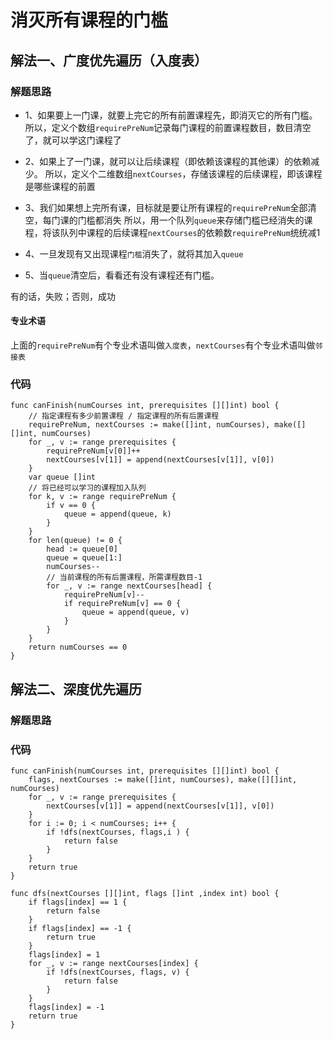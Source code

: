 # 消灭所有课程的门槛
## 解法一、广度优先遍历（入度表）
### 解题思路
* 1、如果要上一门课，就要上完它的所有前置课程先，即消灭它的所有门槛。
所以，定义个数组``requirePreNum``记录每门课程的前置课程数目，数目清空了，就可以学这门课程了

* 2、如果上了一门课，就可以让后续课程（即依赖该课程的其他课）的依赖减少。
所以，定义个二维数组``nextCourses``，存储该课程的后续课程，即该课程是哪些课程的前置

* 3、我们如果想上完所有课，目标就是要让所有课程的``requirePreNum``全部清空，每门课的门槛都消失
所以，用一个队列``queue``来存储门槛已经消失的课程，将该队列中课程的后续课程``nextCourses``的依赖数``requirePreNum``统统减1

* 4、一旦发现有又出现课程``门槛``消失了，就将其加入``queue``

* 5、当``queue``清空后，看看还有没有课程还有门槛。

有的话，失败；否则，成功

#### 专业术语
上面的``requirePreNum``有个专业术语叫做``入度表``，``nextCourses``有个专业术语叫做``邻接表``

### 代码
```golang
func canFinish(numCourses int, prerequisites [][]int) bool {
    // 指定课程有多少前置课程 / 指定课程的所有后置课程
	requirePreNum, nextCourses := make([]int, numCourses), make([][]int, numCourses)
	for _, v := range prerequisites {
		requirePreNum[v[0]]++ 
		nextCourses[v[1]] = append(nextCourses[v[1]], v[0])
	}
	var queue []int
    // 将已经可以学习的课程加入队列
	for k, v := range requirePreNum {
		if v == 0 {
			queue = append(queue, k)
		}
	}
	for len(queue) != 0 {
		head := queue[0]
		queue = queue[1:]
		numCourses--
        // 当前课程的所有后置课程，所需课程数目-1
		for _, v := range nextCourses[head] {
			requirePreNum[v]--
			if requirePreNum[v] == 0 {
				queue = append(queue, v)
			}
		}
	}
	return numCourses == 0
}
```

## 解法二、深度优先遍历
### 解题思路
### 代码
```golang
func canFinish(numCourses int, prerequisites [][]int) bool {
	flags, nextCourses := make([]int, numCourses), make([][]int, numCourses)
	for _, v := range prerequisites {
		nextCourses[v[1]] = append(nextCourses[v[1]], v[0])
	}
	for i := 0; i < numCourses; i++ {
		if !dfs(nextCourses, flags,i ) {
			return false
		}
	}
	return true
}

func dfs(nextCourses [][]int, flags []int ,index int) bool {
	if flags[index] == 1 {
		return false
	}
	if flags[index] == -1 {
		return true
	}
	flags[index] = 1
	for _, v := range nextCourses[index] {
		if !dfs(nextCourses, flags, v) {
			return false
		}
	}
	flags[index] = -1
	return true
}
```
